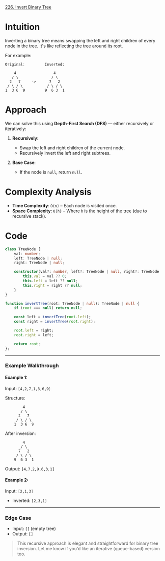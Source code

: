 [226. Invert Binary Tree](https://leetcode.com/problems/invert-binary-tree/)

# Intuition

Inverting a binary tree means swapping the left and right children of every node in the tree. It's like reflecting the tree around its root.

For example:

```
Original:         Inverted:

    4                 4
   / \               / \
  2   7     ->      7   2
 / \ / \           / \ / \
1  3 6  9         9  6 3  1
```

# Approach

We can solve this using **Depth-First Search (DFS)** — either recursively or iteratively:

1. **Recursively**:
   * Swap the left and right children of the current node.
   * Recursively invert the left and right subtrees.

2. **Base Case**:
   * If the node is `null`, return `null`.

# Complexity Analysis

* **Time Complexity**: `O(n)` – Each node is visited once.
* **Space Complexity**: `O(h)` – Where `h` is the height of the tree (due to recursive stack).

# Code

```typescript
class TreeNode {
    val: number;
    left: TreeNode | null;
    right: TreeNode | null;

    constructor(val?: number, left?: TreeNode | null, right?: TreeNode | null) {
        this.val = val ?? 0;
        this.left = left ?? null;
        this.right = right ?? null;
    }
}

function invertTree(root: TreeNode | null): TreeNode | null {
    if (root === null) return null;

    const left = invertTree(root.left);
    const right = invertTree(root.right);

    root.left = right;
    root.right = left;

    return root;
};

```

---

### **Example Walkthrough**

#### Example 1:

Input: `[4,2,7,1,3,6,9]`

Structure:

```
        4
       / \
      2   7
     / \ / \
    1  3 6  9
```

After inversion:

```
        4
       / \
      7   2
     / \ / \
    9  6 3  1
```

Output: `[4,7,2,9,6,3,1]`

#### Example 2:

Input: `[2,1,3]`

* Inverted: `[2,3,1]`

---

### **Edge Case**

* Input: `[]` (empty tree)
* Output: `[]`

> This recursive approach is elegant and straightforward for binary tree inversion. Let me know if you'd like an iterative (queue-based) version too.
